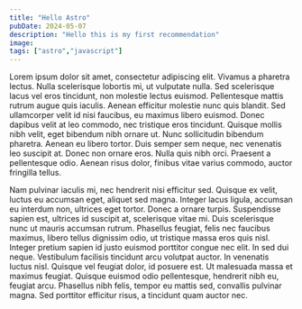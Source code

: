 ```yaml
---
title: "Hello Astro"
pubDate: 2024-05-07
description: "Hello this is my first recommendation"
image:
tags: ["astro","javascript"]
---
```


Lorem ipsum dolor sit amet, consectetur adipiscing elit. Vivamus a pharetra lectus. Nulla scelerisque lobortis mi, ut vulputate nulla. Sed scelerisque lacus vel eros tincidunt, non molestie lectus euismod. Pellentesque mattis rutrum augue quis iaculis. Aenean efficitur molestie nunc quis blandit. Sed ullamcorper velit id nisi faucibus, eu maximus libero euismod. Donec dapibus velit at leo commodo, nec tristique eros tincidunt. Quisque mollis nibh velit, eget bibendum nibh ornare ut. Nunc sollicitudin bibendum pharetra. Aenean eu libero tortor. Duis semper sem neque, nec venenatis leo suscipit at. Donec non ornare eros. Nulla quis nibh orci. Praesent a pellentesque odio. Aenean risus dolor, finibus vitae varius commodo, auctor fringilla tellus.

Nam pulvinar iaculis mi, nec hendrerit nisi efficitur sed. Quisque ex velit, luctus eu accumsan eget, aliquet sed magna. Integer lacus ligula, accumsan eu interdum non, ultrices eget tortor. Donec a ornare turpis. Suspendisse sapien est, ultrices id suscipit at, scelerisque vitae mi. Duis scelerisque nunc ut mauris accumsan rutrum. Phasellus feugiat, felis nec faucibus maximus, libero tellus dignissim odio, ut tristique massa eros quis nisl. Integer pretium sapien id justo euismod porttitor congue nec elit. In sed dui neque. Vestibulum facilisis tincidunt arcu volutpat auctor. In venenatis luctus nisl. Quisque vel feugiat dolor, id posuere est. Ut malesuada massa et maximus feugiat. Quisque euismod odio pellentesque, hendrerit nibh eu, feugiat arcu. Phasellus nibh felis, tempor eu mattis sed, convallis pulvinar magna. Sed porttitor efficitur risus, a tincidunt quam auctor nec.